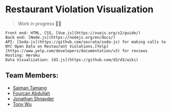 # Restaurant Violation Visualization
> Work in progress 👷🚧

```
Front end: HTML, CSS, [Vue.js](https://vuejs.org/v2/guide/)
Back end: [Node.js](https://nodejs.org/en/docs/)
API: [Soda-js](https://github.com/socrata/soda-js) for making calls to NYC Open Data on Restaurant Violations,[Yelp](https://www.yelp.com/developers/documentation/v3) for reviews
Hosting: Heroku
Data Visualization: [d3.js](https://github.com/d3/d3/wiki)
```

## Team Members:
* [Saiman Tamang](https://github.com/saimantmg01)
* [Fourcan Abdullah](https://github.com/FourcanAbdullah)
* [Jonathan Shnayder](https://github.com/JonathanDog)
* [Tony Wu](https://github.com/tonywuhoo)

